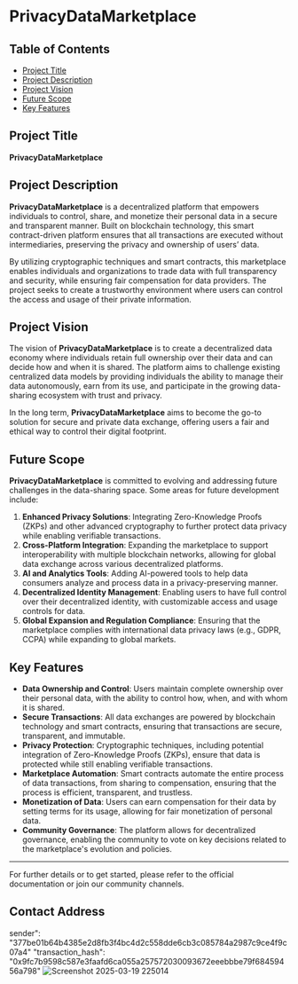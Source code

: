 # PrivacyDataMarketplace

## Table of Contents
- [Project Title](#project-title)
- [Project Description](#project-description)
- [Project Vision](#project-vision)
- [Future Scope](#future-scope)
- [Key Features](#key-features)

## Project Title

**PrivacyDataMarketplace**

## Project Description

**PrivacyDataMarketplace** is a decentralized platform that empowers individuals to control, share, and monetize their personal data in a secure and transparent manner. Built on blockchain technology, this smart contract-driven platform ensures that all transactions are executed without intermediaries, preserving the privacy and ownership of users’ data.

By utilizing cryptographic techniques and smart contracts, this marketplace enables individuals and organizations to trade data with full transparency and security, while ensuring fair compensation for data providers. The project seeks to create a trustworthy environment where users can control the access and usage of their private information.

## Project Vision

The vision of **PrivacyDataMarketplace** is to create a decentralized data economy where individuals retain full ownership over their data and can decide how and when it is shared. The platform aims to challenge existing centralized data models by providing individuals the ability to manage their data autonomously, earn from its use, and participate in the growing data-sharing ecosystem with trust and privacy.

In the long term, **PrivacyDataMarketplace** aims to become the go-to solution for secure and private data exchange, offering users a fair and ethical way to control their digital footprint.

## Future Scope

**PrivacyDataMarketplace** is committed to evolving and addressing future challenges in the data-sharing space. Some areas for future development include:

1. **Enhanced Privacy Solutions**: Integrating Zero-Knowledge Proofs (ZKPs) and other advanced cryptography to further protect data privacy while enabling verifiable transactions.
2. **Cross-Platform Integration**: Expanding the marketplace to support interoperability with multiple blockchain networks, allowing for global data exchange across various decentralized platforms.
3. **AI and Analytics Tools**: Adding AI-powered tools to help data consumers analyze and process data in a privacy-preserving manner.
4. **Decentralized Identity Management**: Enabling users to have full control over their decentralized identity, with customizable access and usage controls for data.
5. **Global Expansion and Regulation Compliance**: Ensuring that the marketplace complies with international data privacy laws (e.g., GDPR, CCPA) while expanding to global markets.

## Key Features

- **Data Ownership and Control**: Users maintain complete ownership over their personal data, with the ability to control how, when, and with whom it is shared.
- **Secure Transactions**: All data exchanges are powered by blockchain technology and smart contracts, ensuring that transactions are secure, transparent, and immutable.
- **Privacy Protection**: Cryptographic techniques, including potential integration of Zero-Knowledge Proofs (ZKPs), ensure that data is protected while still enabling verifiable transactions.
- **Marketplace Automation**: Smart contracts automate the entire process of data transactions, from sharing to compensation, ensuring that the process is efficient, transparent, and trustless.
- **Monetization of Data**: Users can earn compensation for their data by setting terms for its usage, allowing for fair monetization of personal data.
- **Community Governance**: The platform allows for decentralized governance, enabling the community to vote on key decisions related to the marketplace's evolution and policies.

---

For further details or to get started, please refer to the official documentation or join our community channels.
## Contact Address
sender": "377be01b64b4385e2d8fb3f4bc4d2c558dde6cb3c085784a2987c9ce4f9c07a4"
"transaction_hash": "0x9fc7b9598c587e3faafd6ca055a257572030093672eeebbbe79f68459456a798"
![Screenshot 2025-03-19 225014](https://github.com/user-attachments/assets/a858c7c1-6613-42d8-a382-c7c499c7afac)
